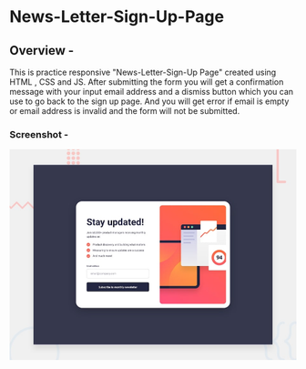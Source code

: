 # News-Letter-Sign-Up-Page

## Overview -

This is practice responsive "News-Letter-Sign-Up Page" created using HTML , CSS and JS.
After submitting the form you will get a confirmation message with your input email address and a dismiss button which you can use to go back to the sign up page. And you will get error if email is empty or email address is invalid and the form will not be submitted.

### Screenshot -

![](./assets/design/desktop-preview.jpg)
